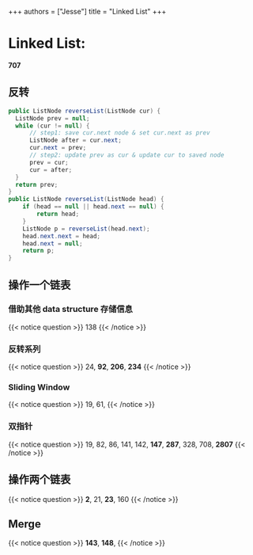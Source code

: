 +++
authors = ["Jesse"]
title = "Linked List"
+++

# Linked List:

**707**

## 反转

```JAVA
public ListNode reverseList(ListNode cur) {
  ListNode prev = null;
  while (cur != null) {
      // step1: save cur.next node & set cur.next as prev
      ListNode after = cur.next;
      cur.next = prev;
      // step2: update prev as cur & update cur to saved node
      prev = cur;
      cur = after;
  }
  return prev;
}
public ListNode reverseList(ListNode head) {
    if (head == null || head.next == null) {
        return head;
    }
    ListNode p = reverseList(head.next);
    head.next.next = head;
    head.next = null;
    return p;
}
```

## 操作一个链表

### 借助其他 data structure 存储信息

{{< notice question >}}
138
{{< /notice >}}

### 反转系列

{{< notice question >}}
24, **92**, **206**, **234**
{{< /notice >}}

### Sliding Window

{{< notice question >}}
19, 61,
{{< /notice >}}

### 双指针

{{< notice question >}}
19, 82, 86, 141, 142, **147**, **287**, 328, 708, **2807**
{{< /notice >}}

## 操作两个链表

{{< notice question >}}
**2**, 21, **23**, 160
{{< /notice >}}

## Merge

{{< notice question >}}
**143**, **148**,
{{< /notice >}}
